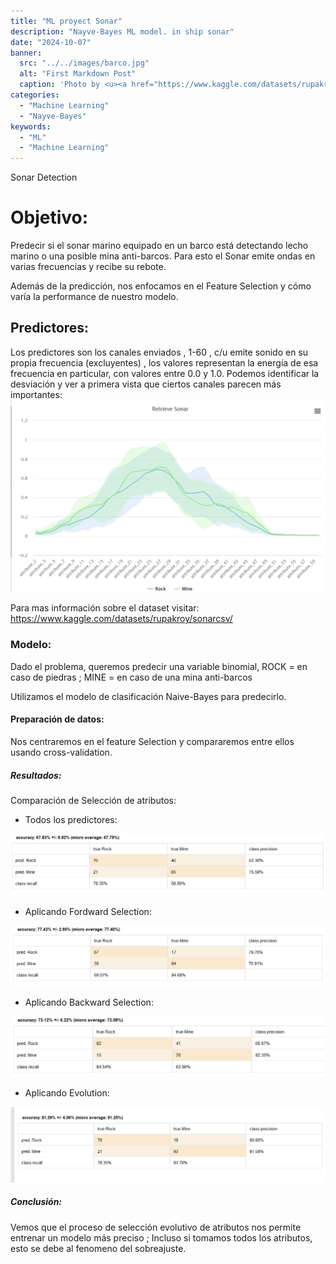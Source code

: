 ```yaml
---
title: "ML proyect Sonar"
description: "Nayve-Bayes ML model. in ship sonar"
date: "2024-10-07"
banner:
  src: "../../images/barco.jpg"
  alt: "First Markdown Post"
  caption: 'Photo by <u><a href="https://www.kaggle.com/datasets/rupakroy/sonarcsv/">https://www.kaggle.com/datasets/rupakroy/sonarcsv</a></u>'
categories:
  - "Machine Learning"
  - "Nayve-Bayes"
keywords:
  - "ML"
  - "Machine Learning"
---
```


Sonar Detection

# Objetivo:

Predecir si el sonar marino equipado en un barco está detectando lecho marino o una posible mina anti-barcos. Para esto el Sonar emite ondas en varias frecuencias y recibe su rebote.

Además de la predicción, nos enfocamos en el Feature Selection y cómo varía la performance de nuestro modelo.

## Predictores:

Los predictores son los canales enviados , 1-60 , c/u emite sonido en su propia frecuencia (excluyentes) , los valores representan la energía de esa frecuencia en particular, con valores entre 0.0 y 1.0.
Podemos identificar la desviación y ver a primera vista que ciertos canales parecen más importantes:
![Texto alternativo](desviation.png "desviación")

Para mas información sobre el dataset visitar:
<a href="https://www.kaggle.com/datasets/rupakroy/sonarcsv/">https://www.kaggle.com/datasets/rupakroy/sonarcsv/</a>


### Modelo:

Dado el problema, queremos predecir una variable binomial, ROCK = en caso de piedras ; MINE = en caso de una mina anti-barcos

Utilizamos el modelo de clasificación Naive-Bayes para predecirlo.

#### Preparación de datos:

Nos centraremos en el feature Selection y compararemos entre ellos usando cross-validation.


##### Resultados:
Comparación de Selección de atributos:

- Todos los predictores:

![Texto alternativo](fs-todos.png "todos")

- Aplicando Fordward Selection:

![Texto alternativo](fs-forwards.png "fordward")


- Aplicando Backward Selection:

![Texto alternativo](fs-backwards.png "backward")

- Aplicando Evolution:

![Texto alternativo](fs-evol.png "Evolutivo")


##### Conclusión:
Vemos que el proceso de selección evolutivo de atributos nos permite entrenar un modelo más preciso ; Incluso si tomamos todos los atributos, esto se debe al fenomeno del sobreajuste.


